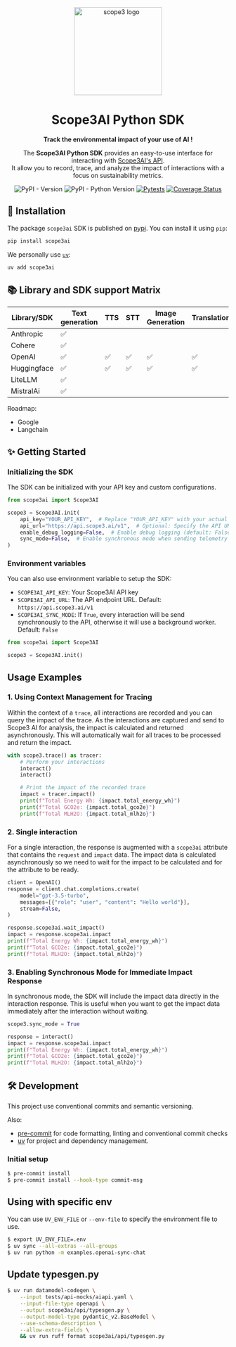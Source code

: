 <div align="center">
<a href="https://scope3.com"><img src="https://github.com/user-attachments/assets/b429d87f-68db-4d67-adde-1093cd80e9a7" alt="scope3 logo" width="200px"/></a>

# Scope3AI Python SDK

**Track the environmental impact of your use of AI !**

The **Scope3AI Python SDK** provides an easy-to-use interface for interacting with [Scope3AI's API](https://aidocs.scope3.com/docs/overview).<br/>
It allow you to record, trace, and analyze the impact of interactions with a focus on sustainability metrics.

![PyPI - Version](https://img.shields.io/pypi/v/scope3ai)
![PyPI - Python Version](https://img.shields.io/pypi/pyversions/scope3ai)
[![Pytests](https://github.com/scope3data/scope3ai-py/actions/workflows/pytests.yml/badge.svg?branch=main&event=push)](https://github.com/scope3data/scope3ai-py/actions/workflows/pytests.yml)
[![Coverage Status](https://coveralls.io/repos/github/scope3data/scope3ai-py/badge.svg)](https://coveralls.io/github/scope3data/scope3ai-py)

</div>

## 🚀 Installation

The package `scope3ai` SDK is published on [pypi](https://pypi.org/project/scope3ai/). You can install it using `pip`:
```bash
pip install scope3ai
```

We personally use [`uv`](https://github.com/astral-sh/uv):
```bash
uv add scope3ai
```

## 📚 Library and SDK support Matrix

| Library/SDK | Text generation | TTS | STT | Image Generation | Translation |
|-------------|-----------------|----|-----|------------------|-----------|
| Anthropic   | ✅              |    |     |                  |           |
| Cohere      | ✅              |    |     |                  |           |
| OpenAI      | ✅              | ✅ | ✅  | ✅               | ✅        |
| Huggingface | ✅              | ✅ | ✅  | ✅               | ✅        |
| LiteLLM     | ✅              |    |     |                  |           |
| MistralAi   | ✅              |    |     |                  |           |

Roadmap:
- Google
- Langchain

## ✨ Getting Started

### Initializing the SDK

The SDK can be initialized with your API key and custom configurations.

```python
from scope3ai import Scope3AI

scope3 = Scope3AI.init(
    api_key="YOUR_API_KEY",  # Replace "YOUR_API_KEY" with your actual key
    api_url="https://api.scope3.ai/v1",  # Optional: Specify the API URL
    enable_debug_logging=False,  # Enable debug logging (default: False)
    sync_mode=False,  # Enable synchronous mode when sending telemetry to the API (default: False)
)
```

### Environment variables

You can also use environment variable to setup the SDK:

- `SCOPE3AI_API_KEY`: Your Scope3AI API key
- `SCOPE3AI_API_URL`: The API endpoint URL. Default: `https://api.scope3.ai/v1`
- `SCOPE3AI_SYNC_MODE`: If `True`, every interaction will be send synchronously to the API, otherwise it will use a background worker. Default: `False`

```python
from scope3ai import Scope3AI

scope3 = Scope3AI.init()
```

## Usage Examples

### 1. Using Context Management for Tracing

Within the context of a `trace`, all interactions are recorded and you can query the impact of the trace.
As the interactions are captured and send to Scope3 AI for analysis, the impact is calculated and returned asynchronously.
This will automatically wait for all traces to be processed and return the impact.

```python
with scope3.trace() as tracer:
    # Perform your interactions
    interact()
    interact()

    # Print the impact of the recorded trace
    impact = tracer.impact()
    print(f"Total Energy Wh: {impact.total_energy_wh}")
    print(f"Total GCO2e: {impact.total_gco2e}")
    print(f"Total MLH2O: {impact.total_mlh2o}")
```

### 2. Single interaction

For a single interaction, the response is augmented with a `scope3ai` attribute that contains the
`request` and `impact` data. The impact data is calculated asynchronously so we need to wait
for the impact to be calculated and for the attribute to be ready.

```python
client = OpenAI()
response = client.chat.completions.create(
    model="gpt-3.5-turbo",
    messages=[{"role": "user", "content": "Hello world"}],
    stream=False,
)

response.scope3ai.wait_impact()
impact = response.scope3ai.impact
print(f"Total Energy Wh: {impact.total_energy_wh}")
print(f"Total GCO2e: {impact.total_gco2e}")
print(f"Total MLH2O: {impact.total_mlh2o}")
```

### 3. Enabling Synchronous Mode for Immediate Impact Response

In synchronous mode, the SDK will include the impact data directly in the interaction response.
This is useful when you want to get the impact data immediately after the interaction without waiting.

```python
scope3.sync_mode = True

response = interact()
impact = response.scope3ai.impact
print(f"Total Energy Wh: {impact.total_energy_wh}")
print(f"Total GCO2e: {impact.total_gco2e}")
print(f"Total MLH2O: {impact.total_mlh2o}")
```

## 🛠️ Development

This project use conventional commits and semantic versioning.

Also:
- [pre-commit](https://pre-commit.com) for code formatting, linting and conventional commit checks
- [uv](https://github.com/astral-sh/uv) for project and dependency management.

### Initial setup

```bash
$ pre-commit install
$ pre-commit install --hook-type commit-msg
```

## Using with specific env

You can use `UV_ENV_FILE` or `--env-file` to specify the environment file to use.

```bash
$ export UV_ENV_FILE=.env
$ uv sync --all-extras --all-groups
$ uv run python -m examples.openai-sync-chat
```

## Update typesgen.py

```bash
$ uv run datamodel-codegen \
    --input tests/api-mocks/aiapi.yaml \
    --input-file-type openapi \
    --output scope3ai/api/typesgen.py \
    --output-model-type pydantic_v2.BaseModel \
    --use-schema-description \
    --allow-extra-fields \
    && uv run ruff format scope3ai/api/typesgen.py
```
